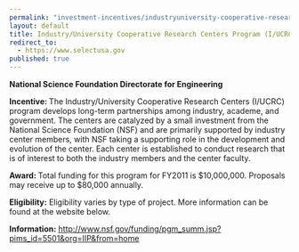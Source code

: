 ```yaml
---
permalink: "investment-incentives/industryuniversity-cooperative-research-centers-program-iucrc-0.html"
layout: default
title: Industry/University Cooperative Research Centers Program (I/UCRC)
redirect_to:
  - https://www.selectusa.gov
published: true
---
```


<P><STRONG>National Science Foundation Directorate for Engineering </strong></p>
<P><STRONG>Incentive: </strong>The Industry/University Cooperative Research Centers (I/UCRC) program develops long-term partnerships among industry, academe, and government. The centers are catalyzed by a small investment from the National Science Foundation (NSF) and are primarily supported by industry center members, with NSF taking a supporting role in the development and evolution of the center. Each center is established to conduct research that is of interest to both the industry members and the center faculty.</p>
<P><STRONG>Award: </strong>Total funding for this program for FY2011 is $10,000,000. Proposals may receive up to $80,000 annually. </p>
<P><STRONG>Eligibility:</strong> Eligibility varies by type of project. More information can be found at the website below.</p>
<P><STRONG>Information:</strong> <A href="http://www.nsf.gov/funding/pgm_summ.jsp?pims_id=5501&amp;org=IIP&amp;from=home">http://www.nsf.gov/funding/pgm_summ.jsp?pims_id=5501&amp;org=IIP&amp;from=home</a></p> 